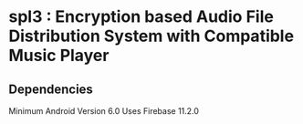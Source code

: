 # spl3 : Encryption based Audio File Distribution System with Compatible Music Player

## Dependencies
Minimum Android Version 6.0
Uses Firebase 11.2.0
